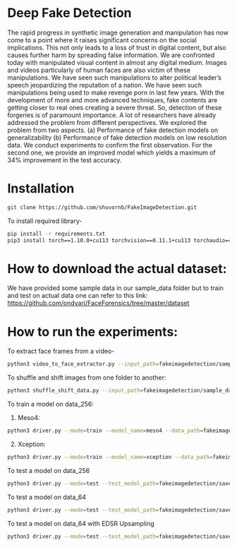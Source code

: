 # Deep Fake Detection
The rapid progress in synthetic image generation and manipulation has now come to a point where it raises significant concerns on the social implications. This not only leads to a loss of trust in digital content, but also causes further harm by spreading false information. We are confronted today with manipulated visual content in almost any digital medium. Images and videos particularly of human faces are also victim of these manipulations. We have seen such manipulations to alter political leader’s speech jeopardizing the reputation of a nation. We have seen such manipulations being used to make revenge porn in last few years. With the development of more and more advanced techniques, fake contents are getting closer to real ones creating a severe threat. So, detection of these forgeries is of paramount importance. A lot of researchers have already addressed the problem from different perspectives. We explored the problem from two aspects. (a) Performance of fake detection models on generalizability (b) Performance of fake detection models on low resolution data. We conduct experiments to confirm the first observation. For the second one, we provide an improved model which yields a maximum of 34\% improvement in the test accuracy.

# Installation
```bash
git clone https://github.com/shuvornb/FakeImageDetection.git
```
To install required library-
```bash
pip install -r requirements.txt
pip3 install torch==1.10.0+cu113 torchvision==0.11.1+cu113 torchaudio==0.10.0+cu113 -f https://download.pytorch.org/whl/cu113/torch_stable.html
```
# How to download the actual dataset: 
We have provided some sample data in our sample_data folder but to train and test on actual data one can refer to this link:
https://github.com/ondyari/FaceForensics/tree/master/dataset 


# How to run the experiments:

To extract face frames from a video-
```bash
python3 video_to_face_extractor.py --input_path=fakeimagedetection/sample_data/sample_video/from --output_path=fakeimagedetection/sample_data/sample_video/to/ --image_shape=64
```
To shuffle and shift images from one folder to another:
```bash
python3 shuffle_shift_data.py --input_path=fakeimagedetection/sample_data/sample_shift/from/ --output_path=fakeimagedetection/sample_data/sample_shift/to/ --shift_amount=3
```
To train a model on data_256:
1) Meso4: 
```bash
python3 driver.py --mode=train --model_name=meso4 --data_path=fakeimagedetection/sample_data/data_256/df
```
2) Xception:
```bash
python3 driver.py --mode=train --model_name=xception --data_path=fakeimagedetection/sample_data/data_256/df
```
To test a model on data_256
```bash
python3 driver.py --mode=test --test_model_path=fakeimagedetection/saved_models/meso4_df_tr_ts_Tue_Nov_30_15_51_21_2021/ --data_path=fakeimagedetection/sample_data/data_256/df
```

To test a model on data_64
```bash
python3 driver.py --mode=test --test_model_path=fakeimagedetection/saved_models/meso4_df_tr_ts_Tue_Nov_30_15_51_21_2021/ --data_path=fakeimagedetection/sample_data/data_64/df
```
To test a model on data_64 with EDSR Upsampling
```bash
python3 driver.py --mode=test --test_model_path=fakeimagedetection/saved_models/meso4_df_tr_ts_Tue_Nov_30_15_51_21_2021/ --data_path=fakeimagedetection/sample_data/data_64/df --upsample=True
```
